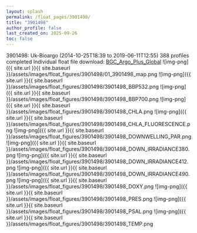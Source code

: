 ```yaml
---
layout: splash
permalink: /float_pages/3901498/
title: "3901498"
author_profile: false
last_created_on: 2025-09-26
toc: false
---
```

 
3901498: Uk-Bioargo (2014-10-25T18:39 to 2019-06-11T12:55)
388 profiles completed
Individual float file download: [BGC_Argo_Plus_Global](https://ftp.soest.hawaii.edu/bgc_argo_plus/Individual_Floats/outliers_removed/3901498_Sprof_processed.nc)
![img-png]({{ site.url }}{{ site.baseurl }}/assets/images/float_figures/3901498/01_3901498_map.png
![img-png]({{ site.url }}{{ site.baseurl }}/assets/images/float_figures/3901498/3901498_BBP532.png
![img-png]({{ site.url }}{{ site.baseurl }}/assets/images/float_figures/3901498/3901498_BBP700.png
![img-png]({{ site.url }}{{ site.baseurl }}/assets/images/float_figures/3901498/3901498_CHLA.png
![img-png]({{ site.url }}{{ site.baseurl }}/assets/images/float_figures/3901498/3901498_CHLA_FLUORESCENCE.png
![img-png]({{ site.url }}{{ site.baseurl }}/assets/images/float_figures/3901498/3901498_DOWNWELLING_PAR.png
![img-png]({{ site.url }}{{ site.baseurl }}/assets/images/float_figures/3901498/3901498_DOWN_IRRADIANCE380.png
![img-png]({{ site.url }}{{ site.baseurl }}/assets/images/float_figures/3901498/3901498_DOWN_IRRADIANCE412.png
![img-png]({{ site.url }}{{ site.baseurl }}/assets/images/float_figures/3901498/3901498_DOWN_IRRADIANCE490.png
![img-png]({{ site.url }}{{ site.baseurl }}/assets/images/float_figures/3901498/3901498_DOXY.png
![img-png]({{ site.url }}{{ site.baseurl }}/assets/images/float_figures/3901498/3901498_PRES.png
![img-png]({{ site.url }}{{ site.baseurl }}/assets/images/float_figures/3901498/3901498_PSAL.png
![img-png]({{ site.url }}{{ site.baseurl }}/assets/images/float_figures/3901498/3901498_TEMP.png
